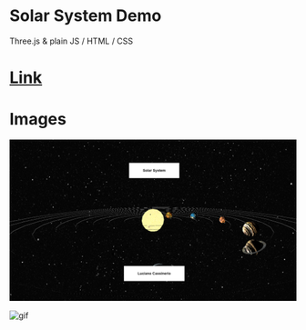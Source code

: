 # Solar System Demo

Three.js & plain JS / HTML / CSS

# [Link](https://bakeluco.github.io/threejs-vanilla/)

# Images
![image](https://github.com/bakeluco/threejs-vanilla/blob/main/src/example.png)

![gif](https://github.com/bakeluco/threejs-vanilla/blob/main/src/example.gif)

